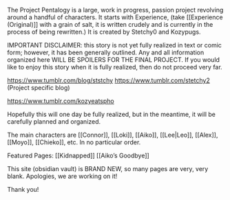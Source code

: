 The Project Pentalogy is a large, work in progress, passion project revolving around a handful of characters. It starts with Experience, (take [[Experience (Original)]] with a grain of salt, it is written crudely and is currently in the process of being rewritten.) It is created by Stetchy0 and Kozypugs. 

IMPORTANT DISCLAIMER: this story is not yet fully realized in text or comic form; however, it has been generally outlined. Any and all information organized here WILL BE SPOILERS FOR THE FINAL PROJECT. If you would like to enjoy this story when it is fully realized, then do not proceed very far.

https://www.tumblr.com/blog/ststchy
https://www.tumblr.com/stetchy2 (Project specific blog)

https://www.tumblr.com/kozyeatspho

Hopefully this will one day be fully realized, but in the meantime, it will be carefully planned and organized.

The main characters are [[Connor]], [[Loki]], [[Aiko]], [[Lee|Leo]], [[Alex]], [[Moyo]], [[Chieko]], etc. In no particular order.

Featured Pages: 
[[Kidnapped]]
[[Aiko’s Goodbye]]

This site (obsidian vault) is BRAND NEW, so many pages are very, very blank. Apologies, we are working on it!

Thank you!